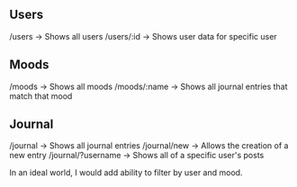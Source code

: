 
## Users
/users -> Shows all users
/users/:id -> Shows user data for specific user

## Moods
/moods -> Shows all moods
/moods/:name -> Shows all journal entries that match that mood

## Journal
/journal -> Shows all journal entries
/journal/new -> Allows the creation of a new entry 
/journal/?username -> Shows all of a specific user's posts

In an ideal world, I would add ability to filter by user and mood.